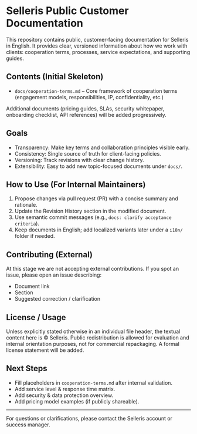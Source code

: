 # Selleris Public Customer Documentation

This repository contains public, customer‑facing documentation for Selleris in English. It provides clear, versioned information about how we work with clients: cooperation terms, processes, service expectations, and supporting guides.

## Contents (Initial Skeleton)
- `docs/cooperation-terms.md` – Core framework of cooperation terms (engagement models, responsibilities, IP, confidentiality, etc.)

Additional documents (pricing guides, SLAs, security whitepaper, onboarding checklist, API references) will be added progressively.

## Goals
- Transparency: Make key terms and collaboration principles visible early.
- Consistency: Single source of truth for client‑facing policies.
- Versioning: Track revisions with clear change history.
- Extensibility: Easy to add new topic-focused documents under `docs/`.

## How to Use (For Internal Maintainers)
1. Propose changes via pull request (PR) with a concise summary and rationale.
2. Update the Revision History section in the modified document.
3. Use semantic commit messages (e.g., `docs: clarify acceptance criteria`).
4. Keep documents in English; add localized variants later under a `i18n/` folder if needed.

## Contributing (External)
At this stage we are not accepting external contributions. If you spot an issue, please open an issue describing:
- Document link
- Section
- Suggested correction / clarification

## License / Usage
Unless explicitly stated otherwise in an individual file header, the textual content here is © Selleris. Public redistribution is allowed for evaluation and internal orientation purposes, not for commercial repackaging. A formal license statement will be added.

## Next Steps
- Fill placeholders in `cooperation-terms.md` after internal validation.
- Add service level & response time matrix.
- Add security & data protection overview.
- Add pricing model examples (if publicly shareable).

---
For questions or clarifications, please contact the Selleris account or success manager.
